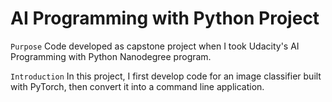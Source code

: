 # AI Programming with Python Project
`Purpose`
Code developed as capstone project when I took Udacity's AI Programming with Python Nanodegree program.

`Introduction`
 In this project, I first develop code for an image classifier built with PyTorch, then convert it into a command line application.

